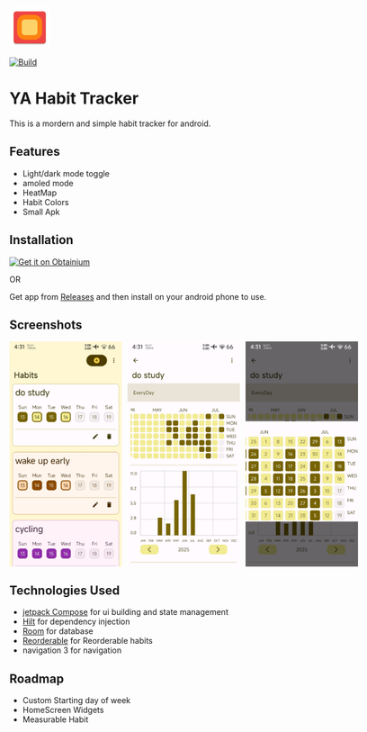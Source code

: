 
![Logo](https://raw.githubusercontent.com/zaved707/Yet-Another-Habit-Tracker/refs/heads/master/app/src/main/res/mipmap-hdpi/ic_launcher.webp)

[![Build](https://github.com/zaved707/Yet-Another-Habit-Tracker/actions/workflows/build-debug.yml/badge.svg)](https://github.com/zaved707/Yet-Another-Habit-Tracker/actions/workflows/build-debug.yml)

# YA Habit Tracker

This is a mordern and simple habit tracker for android.


## Features

- Light/dark mode toggle
- amoled mode
- HeatMap
- Habit Colors
- Small Apk


## Installation

[![Get it on Obtainium](https://raw.githubusercontent.com/ImranR98/Obtainium/main/assets/graphics/badge_obtainium.png)](http://apps.obtainium.imranr.dev/redirect.html?r=obtainium://add/https://github.com/zaved707/Yet-Another-Habit-Tracker)

OR

Get app from [Releases](https://github.com/zaved707/Yet-Another-Habit-Tracker/releases) and then install on your android phone to use.


## Screenshots

<div style="display: flex; flex-direction: row; gap: 10px;">
  <img src="https://github.com/zaved707/Yet-Another-Habit-Tracker/blob/master/fastlane/metadata/android/en-US/images/phoneScreenshots/1.jpg?raw=true" alt="App Screenshot 1" width="200"/>
  <img src="https://github.com/zaved707/Yet-Another-Habit-Tracker/blob/master/fastlane/metadata/android/en-US/images/phoneScreenshots/2.jpg?raw=true" alt="App Screenshot 2" width="200"/>
  <img src="https://github.com/zaved707/Yet-Another-Habit-Tracker/blob/master/fastlane/metadata/android/en-US/images/phoneScreenshots/3.jpg?raw=true" alt="App Screenshot 3" width="200"/>
</div>



## Technologies Used
- [jetpack Compose](https://developer.android.com/compose) for ui building and state management
- [Hilt](https://developer.android.com/training/dependency-injection/hilt-android) for dependency injection
- [Room](https://developer.android.com/jetpack/androidx/releases/room) for database
- [Reorderable](https://github.com/Calvin-LL/Reorderable) for Reorderable habits
- navigation 3 for navigation 
## Roadmap
- Custom Starting  day of week
- HomeScreen Widgets
- Measurable Habit
 
 



